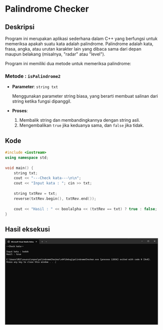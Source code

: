 
# Palindrome Checker

## Deskripsi

Program ini merupakan aplikasi sederhana dalam C++ yang berfungsi untuk memeriksa apakah suatu kata adalah palindrome. Palindrome adalah kata, frasa, angka, atau urutan karakter lain yang dibaca sama dari depan maupun belakang (misalnya, "radar" atau "level").

Program ini memiliki dua metode untuk memeriksa palindrome:

### Metode : `isPalindrome2` 

- **Parameter**: `string txt`

  Menggunakan parameter string biasa, yang berarti membuat salinan dari string ketika fungsi dipanggil.

- **Proses**:
  1. Membalik string dan membandingkannya dengan string asli.
  2. Mengembalikan `true` jika keduanya sama, dan `false` jika tidak.
## Kode

```cpp
#include <iostream>
using namespace std;

void main() {
	string txt;
	cout << "---Check kata---\n\n";
	cout << "Input kata : "; cin >> txt;

	string txtRev = txt;
	reverse(txtRev.begin(), txtRev.end()); 

	cout << "Hasil : " << boolalpha << (txtRev == txt) ? true : false;
}
```

## Hasil eksekusi
![Gambar Contoh](hasilEksekusi.jpg)



